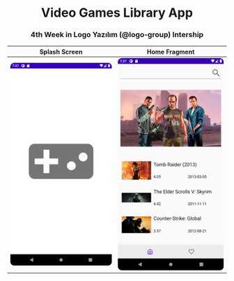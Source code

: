<h1 align="center"> Video Games Library App </h1>

<h3 align="center"><b> 4th Week in Logo Yazılım (@logo-group) Intership </b></h3>


Splash Screen        |  Home Fragment  
:-------------------------:|:-------------------------:
![](images/splash.png)  |  ![](images/homefragment.png) 
